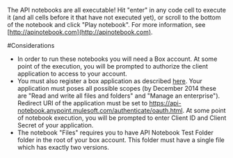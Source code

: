 The API notebooks are all executable! Hit "enter" in any code cell to execute it (and all cells before it that have not executed yet), or scroll to the bottom of the notebook and click "Play notebook". For more information, see [http://apinotebook.com](http://apinotebook.com).

#Considerations

- In order to run these notebooks you will need a Box account. At some point of the execution, you will be prompted to authorize the client application to access to your account.
- You must also register a box application as described [here](https://developers.box.com/oauth/). Your application must poses all possible scopes (by December 2014 these are "Read and write all files and folders" and "Manage an enterprise"). Redirect URI of the application must be set to https://api-notebook.anypoint.mulesoft.com/authenticate/oauth.html. At some point of notebook execution, you will be prompted to enter Client ID and Client Secret of your application.
- The notebook "Files" requires you to have API Notebook Test Folder folder in the root of your box account. This folder must have a single file which has exactly two versions.
